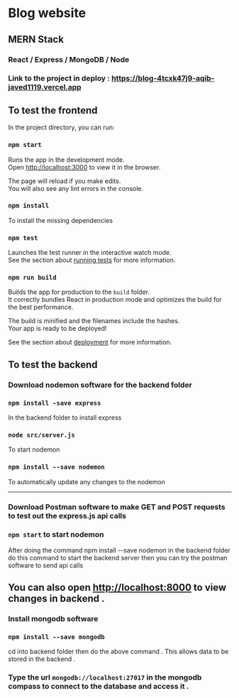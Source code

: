 # Blog website 
## MERN Stack
### React / Express / MongoDB / Node
### Link to the project in deploy : https://blog-4tcxk47j9-aqib-javed1119.vercel.app 

## To test the frontend

In the project directory, you can run:

### `npm start`

Runs the app in the development mode.\
Open [http://localhost:3000](http://localhost:3000) to view it in the browser.

The page will reload if you make edits.\
You will also see any lint errors in the console.

### `npm install`

To install the missing dependencies 

### `npm test`

Launches the test runner in the interactive watch mode.\
See the section about [running tests](https://facebook.github.io/create-react-app/docs/running-tests) for more information.

### `npm run build`

Builds the app for production to the `build` folder.\
It correctly bundles React in production mode and optimizes the build for the best performance.

The build is minified and the filenames include the hashes.\
Your app is ready to be deployed!

See the section about [deployment](https://facebook.github.io/create-react-app/docs/deployment) for more information.


## To test the backend

### Download nodemon software for the backend folder 
### `npm install -save express` 
In the backend folder to install express
### `node src/server.js` 
To start nodemon 
### `npm install --save nodemon ` 
To automatically update any changes to the nodemon 

---

### Download Postman software to make GET and POST requests to test out the express.js api calls 

### `npm start` to start nodemon 
After doing the command npm install --save nodemon  in the backend folder do this command to start the backend server then you can try the postman software to send api calls 

You can also open [http://localhost:8000](http://localhost:3000) to view changes in backend .
--- 

### Install mongodb software  
### `npm install --save mongodb` 
cd into backend folder then do the above command . This allows data to be stored in the backend . 

### Type the url `mongodb://localhost:27017` in the mongodb compass to connect to the database and access it .




